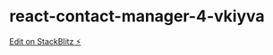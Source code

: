 # react-contact-manager-4-vkiyva

[Edit on StackBlitz ⚡️](https://stackblitz.com/edit/react-contact-manager-4-vkiyva)